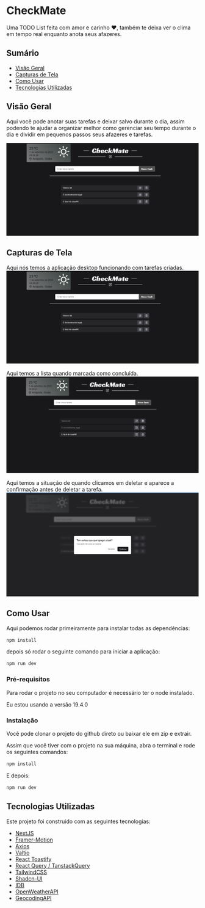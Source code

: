 # CheckMate

Uma TODO List feita com amor e carinho ❤, também te deixa ver o clima em tempo real enquanto anota seus afazeres.

## Sumário

- [Visão Geral](#visão-geral)
- [Capturas de Tela](#capturas-de-tela)
- [Como Usar](#como-usar)
- [Tecnologias Utilizadas](#tecnologias-utilizadas)

## Visão Geral

Aqui você pode anotar suas tarefas e deixar salvo durante o dia, assim podendo te ajudar a organizar melhor como gerenciar seu tempo durante o dia e dividir em pequenos passos seus afazeres e tarefas.

![Print da aplicação](https://github.com/GabrielSilva13/checkmate/blob/master/public/app-print.png)

## Capturas de Tela

Aqui nós temos a aplicação desktop funcionando com tarefas criadas.
![Print da aplicação](https://github.com/GabrielSilva13/checkmate/blob/master/public/app-print.png)

Aqui temos a lista quando marcada como concluída.
![Print da aplicação](https://github.com/GabrielSilva13/checkmate/blob/master/public/app-list-checked.png)


Aqui temos a situação de quando clicamos em deletar e aparece a confirmação antes de deletar a tarefa.
![Print da aplicação](https://github.com/GabrielSilva13/checkmate/blob/master/public/app-confirm-to-delete.png)


## Como Usar

Aqui podemos rodar primeiramente para instalar todas as dependências: 
```bash
npm install
```

depois só rodar o seguinte comando para iniciar a aplicação:
```bash
npm run dev
```

### Pré-requisitos

Para rodar o projeto no seu computador é necessário ter o node instalado.

Eu estou usando a versão 19.4.0

### Instalação

Você pode clonar o projeto do github direto ou baixar ele em zip e extrair.

Assim que você tiver com o projeto na sua máquina, abra o terminal e rode os seguintes comandos:
```bash
npm install
```

E depois: 

```bash
npm run dev
```

## Tecnologias Utilizadas

Este projeto foi construido com as seguintes tecnologias:

- [NextJS](https://nextjs.org/docs)
- [Framer-Motion](https://www.framer.com/motion/)
- [Axios](https://axios-http.com/ptbr/docs/intro)
- [Valtio](https://github.com/pmndrs/valtio)
- [React Toastify](https://www.npmjs.com/package/react-toastify)
- [React Query / TanstackQuery](https://tanstack.com/query/latest/docs/react/overview)
- [TailwindCSS](https://tailwindcss.com/docs/installation)
- [Shadcn-UI](https://ui.shadcn.com/)
- [IDB](https://github.com/jakearchibald/idb)
- [OpenWeatherAPI](https://openweathermap.org/api/one-call-3)
- [GeocodingAPI](https://openweathermap.org/api/geocoding-api)

